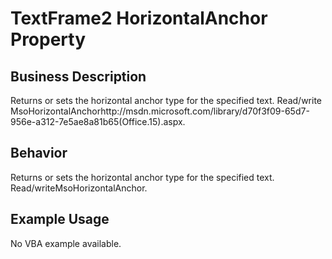 # TextFrame2 HorizontalAnchor Property

## Business Description
Returns or sets the horizontal anchor type for the specified text. Read/write MsoHorizontalAnchorhttp://msdn.microsoft.com/library/d70f3f09-65d7-956e-a312-7e5ae8a81b65(Office.15).aspx.

## Behavior
Returns or sets the horizontal anchor type for the specified text. Read/writeMsoHorizontalAnchor.

## Example Usage
No VBA example available.